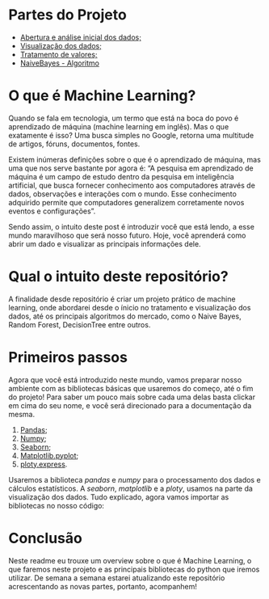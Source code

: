  # Partes do Projeto
 * [Abertura e análise inicial dos dados;](https://github.com/DevShy/MachineLearningProject/blob/main/parte1/abertura_an%C3%A1lise_dados.md)  
 * [Visualização dos dados;](#primeiros-passos)  
 * [Tratamento de valores;](#leitura-da-base)  
 * [NaiveBayes - Algoritmo](#explora%C3%A7%C3%A3o-dos-dados-in%C3%ADcio)  

# O que é Machine Learning?

Quando se fala em tecnologia, um termo que está na boca do povo é aprendizado de máquina (machine learning em inglês). Mas o que exatamente é isso? Uma busca simples no Google, retorna uma multitude de artigos, fóruns, documentos, fontes.

Existem inúmeras definições sobre o que é o aprendizado de máquina, mas uma que nos serve bastante por agora é: “A pesquisa em aprendizado de máquina é um campo de estudo dentro da pesquisa em inteligência artificial, que busca fornecer conhecimento aos computadores através de dados, observações e interações com o mundo. Esse conhecimento adquirido permite que computadores generalizem corretamente novos eventos e configurações”.

Sendo assim, o intuito deste post é introduzir você que está lendo, a esse mundo maravilhoso que será nosso futuro. Hoje, você aprenderá como abrir um dado e visualizar as principais informações dele.

# Qual o intuito deste repositório? 

A finalidade desde repositório é criar um projeto prático de machine learning, onde abordarei desde o ínicio no tratamento e visualização dos dados, até os principais algoritmos do mercado, como o Naive Bayes, Random Forest, DecisionTree entre outros. 


# Primeiros passos
Agora que você está introduzido neste mundo, vamos preparar nosso ambiente com as bibliotecas básicas que usaremos do começo, até o fim do projeto! Para saber um pouco mais sobre cada uma delas
basta clickar em cima do seu nome, e você será direcionado para a documentação da mesma. 
1.   [Pandas](https://pandas.pydata.org/docs/);
2.   [Numpy](https://numpy.org/doc/stable/);
3.   [Seaborn](https://seaborn.pydata.org/);
4.   [Matplotlib.pyplot](https://matplotlib.org/);
5.   [ploty.express](https://dash.plotly.com/).


Usaremos a biblioteca *pandas* e *numpy* para o processamento dos dados e cálculos estatísticos. A *seaborn*, *matplotlib* e a *ploty*, usamos na parte da visualização dos dados. Tudo explicado, agora vamos importar as bibliotecas no nosso código: 


# Conclusão

Neste readme eu trouxe um overview sobre o que é Machine Learning, o que faremos neste projeto e as principais bibliotecas do python que iremos utilizar. De semana a semana estarei atualizando este repositório acrescentando as novas partes, portanto, acompanhem! 
